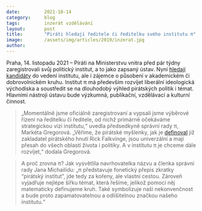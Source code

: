 ```yaml
---
date:         2021-10-14
category:     blog
tags:         inzerát vzdělávání
layout:       post
title:        "Piráti hledají ředitele či ředitelku svého institutu π"
image:        /assets/img/articles/2019/inzerat.jpg 
author:       
---
```



 

Praha, 14. listopadu 2021 – Piráti na Ministerstvu vnitra před pár týdny zaregistrovali svůj politický institut, a to jako zapsaný ústav. Nyní [hledají kandidáty](https://forum.pirati.cz/viewtopic.php?p=774960#p774960) do vedení institutu, ale i zájemce o působení v akademickém či dobrovolnickém kruhu. Institut π má především rozvíjet liberální ideologická východiska a soustředit se na dlouhodobý výhled pirátských politik i témat. Hlavními nástroji ústavu bude výzkumná, publikační, vzdělávací a kulturní činnost.

 

> „Momentálně jsme oficiálně zaregistrovaní a vypsali jsme výběrové řízení na ředitelku či ředitele, od nichž primárně očekáváme strategickou vizi institutu,“ uvedla předsedkyně správní rady π, Markéta Gregorová. „Věříme, že pirátské myšlenky, jak je [definoval](https://falkvinge.net/pirate-wheel/) již zakladatel pirátského hnutí Rick Falkvinge, jsou univerzální a mají přesah do všech oblastí života i politiky. A v institutu π je chceme dále rozvíjet,“ dodala Gregorová.

 

> A proč zrovna π? Jak vysvětlila navrhovatelka názvu a členka správní rady Jana Michailidu: „π představuje fonetický přepis zkratky “pirátský institut”, jde tedy za kořeny, ale vlastní cestou. Zároveň vyjadřuje nejlépe šířku témat, která řešíme, jelikož pomocí něj matematicky definujeme kruh. Také symbolizuje naši nekonvenčnost a bude proto zapamatovatelnou a odlišitelnou značkou našeho institutu.“

 
